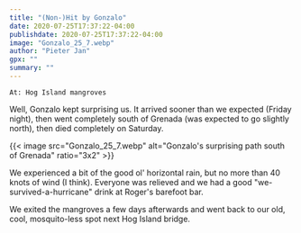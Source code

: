 ```yaml
---
title: "(Non-)Hit by Gonzalo"
date: 2020-07-25T17:37:22-04:00
publishdate: 2020-07-25T17:37:22-04:00
image: "Gonzalo_25_7.webp"
author: "Pieter Jan"
gpx: ""
summary: ""
---
```


`At: Hog Island mangroves`

Well, Gonzalo kept surprising us. It arrived sooner than we expected (Friday night), then went completely south of Grenada (was expected to go slightly north), then died completely on Saturday.

{{< image src="Gonzalo_25_7.webp" alt="Gonzalo's surprising path south of Grenada" ratio="3x2" >}}

We experienced a bit of the good ol' horizontal rain, but no more than 40 knots of wind (I think). Everyone was relieved and we had a good "we-survived-a-hurricane" drink at Roger's barefoot bar.

We exited the mangroves a few days afterwards and went back to our old, cool, mosquito-less spot next Hog Island bridge.

